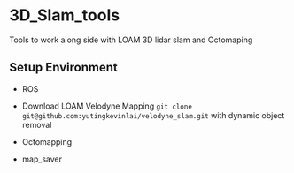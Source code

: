 # 3D_Slam_tools
Tools to work along side with LOAM 3D lidar slam and Octomaping

## Setup Environment
- ROS
- Download LOAM Velodyne Mapping
`git clone git@github.com:yutingkevinlai/velodyne_slam.git` with dynamic object removal

- Octomapping
- map_saver
